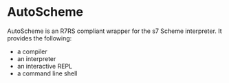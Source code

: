 # AutoScheme

AutoScheme is an R7RS compliant wrapper for the s7 Scheme interpreter.  It provides the following:
- a compiler
- an interpreter
- an interactive  REPL
- a command line shell